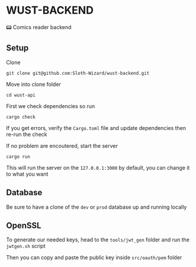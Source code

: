 # WUST-BACKEND

📟 Comics reader backend 

## Setup

Clone 
```
git clone git@github.com:Sloth-Wizard/wust-backend.git
```

Move into clone folder
```
cd wust-api
```

First we check dependencies so run
```
cargo check
```

If you get errors, verify the ```Cargo.toml``` file and update dependencies then re-run the check    

If no problem are encoutered, start the server
```
cargo run
```
This will run the server on the ```127.0.0.1:3000``` by default, you can change it to what you want    

## Database

Be sure to have a clone of the ```dev``` or ```prod``` database up and running locally

## OpenSSL

To generate our needed keys, head to the `tools/jwt_gen` folder and run the `jwtgen.sh` script

Then you can copy and paste the public key inside `src/oauth/pem` folder
